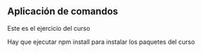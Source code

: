 ## Aplicación de comandos

Este es el ejercicio del curso

Hay que ejecutar npm install para instalar los paquetes del curso


